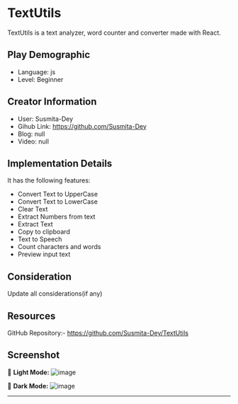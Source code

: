 # TextUtils

TextUtils is a text analyzer, word counter and converter made with React.

## Play Demographic

- Language: js
- Level: Beginner

## Creator Information

- User: Susmita-Dey
- Gihub Link: https://github.com/Susmita-Dey
- Blog: null
- Video: null

## Implementation Details

It has the following features:
- Convert Text to UpperCase
- Convert Text to LowerCase
- Clear Text
- Extract Numbers from text
- Extract Text
- Copy to clipboard
- Text to Speech
- Count characters and words
- Preview input text

## Consideration

Update all considerations(if any)

## Resources

GitHub Repository:- https://github.com/Susmita-Dey/TextUtils

## Screenshot
🌝 **Light Mode:**
![image](https://user-images.githubusercontent.com/79099734/189593645-c9051b90-9cd9-4662-95ed-a7dda2bd6e4b.png)

🌚 **Dark Mode:**
![image](https://user-images.githubusercontent.com/79099734/189593798-94357cb9-40ec-45e1-a9ae-78c364a0780f.png)


---

